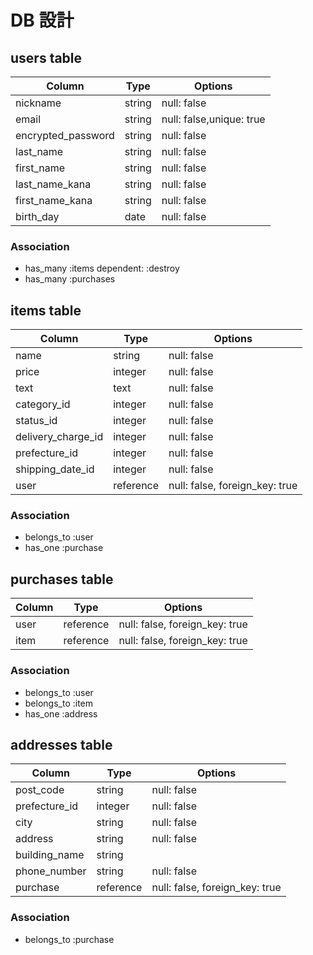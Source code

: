 # DB 設計

## users table

| Column                | Type                | Options                  |
|-----------------------|---------------------|--------------------------|
| nickname              | string              | null: false              |
| email                 | string              | null: false,unique: true |
| encrypted_password    | string              | null: false              |
| last_name             | string              | null: false              |
| first_name            | string              | null: false              |
| last_name_kana        | string              | null: false              |
| first_name_kana       | string              | null: false              |
| birth_day             | date                | null: false              |


### Association

* has_many :items dependent: :destroy
* has_many :purchases


## items table

| Column                              | Type       | Options                        |
|-------------------------------------|------------|--------------------------------|
| name                                | string     | null: false                    |
| price                               | integer    | null: false                    |
| text                                | text       | null: false                    |
| category_id                         | integer    | null: false                    |
| status_id                           | integer    | null: false                    |
| delivery_charge_id                  | integer    | null: false                    |
| prefecture_id                       | integer    | null: false                    |
| shipping_date_id                    | integer    | null: false                    |
| user                                | reference  | null: false, foreign_key: true |

### Association

- belongs_to :user
- has_one    :purchase

## purchases table

| Column          | Type       | Options                        |
|-----------------|------------|--------------------------------|
| user            | reference  | null: false, foreign_key: true |
| item            | reference  | null: false, foreign_key: true |


### Association

- belongs_to :user
- belongs_to :item
- has_one    :address

## addresses table

| Column          | Type       | Options                        |
|-----------------|------------|--------------------------------|
| post_code       | string     | null: false                    |
| prefecture_id   | integer    | null: false                    |
| city            | string     | null: false                    |
| address         | string     | null: false                    |
| building_name   | string     |                                |
| phone_number    | string     | null: false                    |
| purchase        | reference  | null: false, foreign_key: true |

### Association

- belongs_to :purchase

